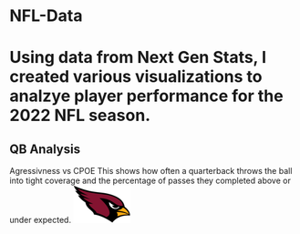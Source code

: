 # NFL-Data
# Using data from Next Gen Stats, I created various visualizations to analzye player performance for the 2022 NFL season.

## QB Analysis
Agressivness vs CPOE
This shows how often a quarterback throws the ball into tight coverage and the percentage of passes they completed above or under expected.
![Agressiveness_vs_CPOE](Team_Logos/ARI.png)
